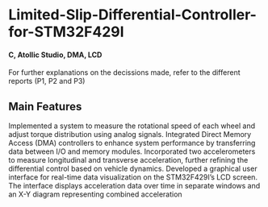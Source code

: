 # Limited-Slip-Differential-Controller-for-STM32F429I
#### C, Atollic Studio, DMA, LCD

For further explanations on the decissions made, refer to the different reports (P1, P2 and P3)

## Main Features
Implemented a system to measure the rotational speed of each wheel and adjust torque distribution using analog signals.
Integrated Direct Memory Access (DMA) controllers to enhance system performance by transferring data between I/O and memory modules. 
Incorporated two accelerometers to measure longitudinal and transverse acceleration, further refining the differential control based on vehicle dynamics.
Developed a graphical user interface for real-time data visualization on the STM32F429I’s LCD screen. The interface displays acceleration data over time in separate windows and an X-Y diagram representing combined acceleration
